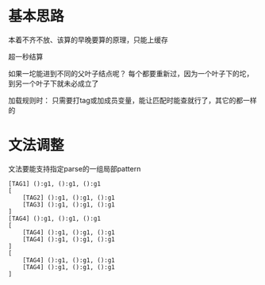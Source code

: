 # 基本思路

本着不齐不放、该算的早晚要算的原理，只能上缓存

超一秒结算

如果一坨能进到不同的父叶子结点呢？
    每个都要重新过，因为一个叶子下的坨，到另一个叶子下就未必成立了

加载规则时：
    只需要打tag或加成员变量，能让匹配时能查就行了，其它的都一样的


# 文法调整

文法要能支持指定parse的一组局部pattern

```
[TAG1] ():g1, ():g1, ():g1
[
    [TAG2] ():g1, ():g1, ():g1
    [TAG3] ():g1, ():g1, ():g1
]
[TAG4] ():g1, ():g1, ():g1
[
    [TAG4] ():g1, ():g1, ():g1
    [TAG4] ():g1, ():g1, ():g1
]
[
    [TAG4] ():g1, ():g1, ():g1
    [TAG4] ():g1, ():g1, ():g1
]
```
